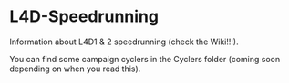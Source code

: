 # L4D-Speedrunning

Information about L4D1 & 2 speedrunning (check the Wiki!!!). 

You can find some campaign cyclers in the Cyclers folder (coming soon depending on when you read this).
